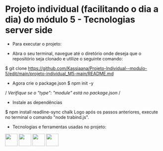 # Projeto individual (facilitando o dia a dia) do módulo 5 - Tecnologias server side



- Para executar o projeto:

- Abra o seu terminal, navegue até o diretório onde deseja que o repositório seja clonado e utilize o seguinte comando:

$ git clone https://github.com/Kassiaana/Projeto-Individual--modulo-5/edit/main/projeto-individual_M5-main/README.md

- Agora crie o package.json
$ npm init -y

/ *Verifique se o "type": "module" está no package.json* /


- Instale as dependências

$ npm install readline-sync chalk
Logo após os passos anteriores, execute no terminal o comando "node trabind.js".


- Tecnologias e ferramentas usadas no projeto:

<img src="https://cdn.jsdelivr.net/gh/devicons/devicon/icons/npm/npm-original-wordmark.svg" width="40" height="40"/>
<img src="https://cdn.jsdelivr.net/gh/devicons/devicon/icons/vscode/vscode-original.svg" width="40" height="40"/>
<img src="https://cdn.jsdelivr.net/gh/devicons/devicon/icons/nodejs/nodejs-original.svg" width="40" height="40"/>
<img src="https://cdn.jsdelivr.net/gh/devicons/devicon/icons/javascript/javascript-original.svg" width="40" height="40"/>

